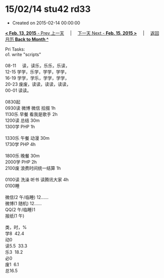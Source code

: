# 15/02/14 stu42 rd33

- Created on 2015-02-14 00:00:00

[**< Feb. 13, 2015** - Prev 上一天](_archived/lifelogs/2015/02/d13.md) &nbsp; &nbsp; | &nbsp; &nbsp; [下一天 Next - **Feb. 15, 2015 >**](_archived/lifelogs/2015/02/d15.md) &nbsp; &nbsp; |  &nbsp; &nbsp; [返回月历 **Back to Month ^**](_archived/lifelogs/2015/02/index.md)
<br/><div>Pri Tasks:</div><div>o1. write "scripts"</div><div><br/></div><div>08-11     读，读乐，乐乐，乐读，</div><div>12-15 学学，乐学，学学，学学，<br/>16-19 学学，学乐，学学，学学，<br/>20-23 废废，读读，读读，读读，</div><div>00-01 读读。<br/><div><br/></div>0830起<br/></div><div>0930读 微博 微信 拾掇 1h</div><div>1130乐 早餐 看我是歌手 2h</div><div>1200读 总结 30m</div><div>1300学 PHP 1h</div><div><div><br/></div>1330乐 午餐 动漫 30m</div><div>1730学 PHP 4h</div><div><br/>1800乐 晚餐 30m</div><div>2000学 PHP 2h</div><div>2100废 浪费时间统一结算 1h</div><div><br/></div><div>0100读 洗澡 听书 读腾讯大家 4h</div><div>0100睡</div><div><div><br/></div><div>微信(2 午/临睡) 12……</div>微博(1 随机) 12……<br/>QQ(2 午/临睡)1 <br/>报纸(1 午) <div><br/></div>类，时，%<br/><div>学8  42.4<br/>动0<br/>读5.5  33.3<br/>乐3  18.2<br/>必0<br/>废1  6.1<br/>总16.5</div>

